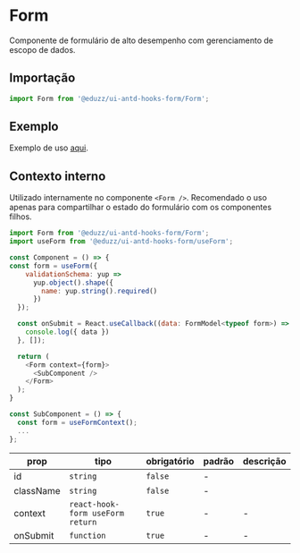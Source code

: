 # Form

Componente de formulário de alto desempenho com gerenciamento de escopo de dados.

## Importação

```js
import Form from '@eduzz/ui-antd-hooks-form/Form';
```

## Exemplo

Exemplo de uso [aqui](/houston/forms/example).

## Contexto interno

Utilizado internamente no componente `<Form />`. Recomendado o uso apenas para compartilhar o estado do formulário com os componentes filhos.

```js
import Form from '@eduzz/ui-antd-hooks-form/Form';
import useForm from '@eduzz/ui-antd-hooks-form/useForm';

const Component = () => {
const form = useForm({
    validationSchema: yup =>
      yup.object().shape({
        name: yup.string().required()
      })
  });

  const onSubmit = React.useCallback((data: FormModel<typeof form>) => {
    console.log({ data })
  }, []);

  return (
    <Form context={form}>
      <SubComponent />
    </Form>
  );
}

const SubComponent = () => {
  const form = useFormContext();
  ...
};
```

| prop      | tipo                             | obrigatório | padrão | descrição |
| --------- | -------------------------------- | ----------- | ------ | --------- |
| id        | `string`                         | `false`     | -      |           |
| className | `string`                         | `false`     | -      |           |
| context   | `react-hook-form useForm return` | `true`      | -      | -         |
| onSubmit  | `function`                       | `true`      | -      | -         |
